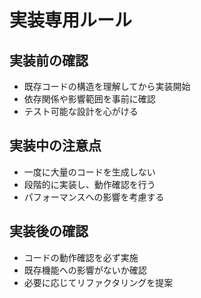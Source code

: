 # 実装専用ルール

## 実装前の確認
- 既存コードの構造を理解してから実装開始
- 依存関係や影響範囲を事前に確認
- テスト可能な設計を心がける

## 実装中の注意点
- 一度に大量のコードを生成しない
- 段階的に実装し、動作確認を行う
- パフォーマンスへの影響を考慮する

## 実装後の確認
- コードの動作確認を必ず実施
- 既存機能への影響がないか確認
- 必要に応じてリファクタリングを提案

